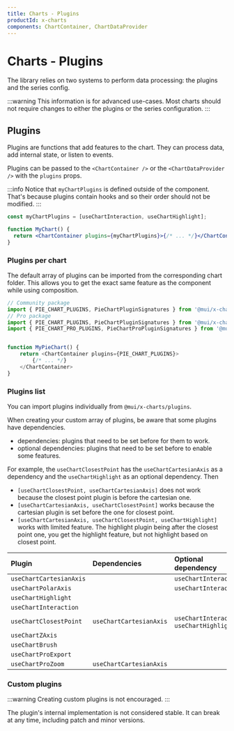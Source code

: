 ```yaml
---
title: Charts - Plugins
productId: x-charts
components: ChartContainer, ChartDataProvider
---
```


# Charts - Plugins

<p class="description">The library relies on two systems to perform data processing: the plugins and the series config.</p>

:::warning
This information is for advanced use-cases.
Most charts should not require changes to either the plugins or the series configuration.
:::

## Plugins

Plugins are functions that add features to the chart.
They can process data, add internal state, or listen to events.

Plugins can be passed to the `<ChartContainer />` or the `<ChartDataProvider />` with the `plugins` props.

:::info
Notice that `myChartPlugins` is defined outside of the component.
That's because plugins contain hooks and so their order should not be modified.
:::

```jsx
const myChartPlugins = [useChartInteraction, useChartHighlight];

function MyChart() {
  return <ChartContainer plugins={myChartPlugins}>{/* ... */}</ChartContainer>;
}
```

### Plugins per chart

The default array of plugins can be imported from the corresponding chart folder.
This allows you to get the exact same feature as the component while using composition.

```ts
// Community package
import { PIE_CHART_PLUGINS, PieChartPluginSignatures } from '@mui/x-charts/PieChart';
// Pro package
import { PIE_CHART_PLUGINS, PieChartPluginSignatures } from '@mui/x-charts-pro/PieChart';
import { PIE_CHART_PRO_PLUGINS, PieChartProPluginSignatures } from '@mui/x-charts-pro/PieChartPro';


function MyPieChart() {
    return <ChartContainer plugins={PIE_CHART_PLUGINS}>
        {/* ... */}
    </ChartContainer>
}
```

### Plugins list

You can import plugins individually from `@mui/x-charts/plugins`.

When creating your custom array of plugins, be aware that some plugins have dependencies.

- dependencies: plugins that need to be set before for them to work.
- optional dependencies: plugins that need to be set before to enable some features.

For example, the `useChartClosestPoint` has the `useChartCartesianAxis` as a dependency and the `useChartHighlight` as an optional dependency. Then

- `[useChartClosestPoint, useChartCartesianAxis]` does not work because the closest point plugin is before the cartesian one.
- `[useChartCartesianAxis, useChartClosestPoint]` works because the cartesian plugin is set before the one for closest point.
- `[useChartCartesianAxis, useChartClosestPoint, useChartHighlight]` works with limited feature. The highlight plugin being after the closest point one, you get the highlight feature, but not highlight based on closest point.

| Plugin                                             | Dependencies            | Optional dependency                            |
| :------------------------------------------------- | :---------------------- | :--------------------------------------------- |
| `useChartCartesianAxis`                            |                         | `useChartInteraction`                          |
| `useChartPolarAxis`                                |                         | `useChartInteraction`                          |
| `useChartHighlight`                                |                         |                                                |
| `useChartInteraction`                              |                         |                                                |
| `useChartClosestPoint`                             | `useChartCartesianAxis` | `useChartInteraction`,<br/>`useChartHighlight` |
| `useChartZAxis`                                    |                         |                                                |
| `useChartBrush`                                    |                         |                                                |
| `useChartProExport` <span class="plan-pro"></span> |                         |                                                |
| `useChartProZoom` <span class="plan-pro"></span>   | `useChartCartesianAxis` |                                                |

### Custom plugins

:::warning
Creating custom plugins is not encouraged.
:::

The plugin's internal implementation is not considered stable.
It can break at any time, including patch and minor versions.

